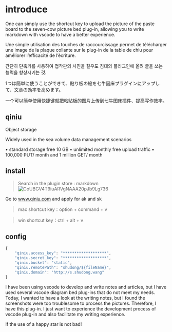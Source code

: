 <!--
 * @Author: starkwang
 * @Contact me: https://shudong.wang/about
 * @Date: 2019-11-14 14:06:47
 * @LastEditors  : starkwang
 * @LastEditTime : 2019-12-24 10:35:18
 * @Description: file content
 -->
# introduce
One can simply use the shortcut key to upload the picture of the paste board to the seven-cow picture bed plug-in, allowing you to write markdown with vscode to have a better experience.

Une simple utilisation des touches de raccourcissage permet de télécharger une image de la plaque collante sur le plug-in de la table de chiu pour améliorer l’efficacité de l’écriture.

간단히 단축키를 사용하여 접착판의 사진을 칠우도 침대의 플러그인에 올려 글을 쓰는 능력을 향상시키는 것.

1つは簡単に使うことができて、貼り板の絵を七牛図床プラグインにアップして、文章の効率を高めます。

一个可以简单使用快捷键就把粘贴板的图片上传到七牛图床插件、提高写作效率。

## qiniu

Object storage

Widely used in the sea volume data management scenarios

• standard storage free 10 GB
• unlimited monthly free upload traffic
• 100,000 PUT/ month and 1 million GET/ month

## install
> Search in the plugin store : markdown
![CoUBGV4T9iuARVgNAAA20pJb9Lg736](https://p1-q.mafengwo.net/s15/M00/B7/50/CoUBGV4T9iuARVgNAAA20pJb9Lg736.png)

Go to www.qiniu.com and apply for ak and sk


> mac shortcut key：option + command + v 

> win shortcut key：ctrl + alt + v

## config

```js
{
    "qiniu.access_key": "*******************",
    "qiniu.secret_key": "*******************",
    "qiniu.bucket": "static",
    "qiniu.remotePath": "shudong/${fileName}",
    "qiniu.domain": "http://s.shudong.wang"
}
```

I have been using vscode to develop and write notes and articles, but I have used several vscode diagram bed plug-ins that do not meet my needs. Today, I wanted to have a look at the writing notes, but I found the screenshots were too troublesome to process the pictures. Therefore, I have this plug-in. I just want to experience the development process of vscode plug-in and also facilitate my writing experience.

If the use of a happy star is not bad!
